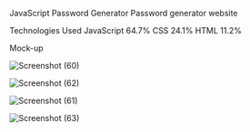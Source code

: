 JavaScript Password Generator
Password generator website

Technologies Used
JavaScript 64.7% CSS 24.1% HTML 11.2%

Mock-up


![Screenshot (60)](https://github.com/user-attachments/assets/3695d4fc-01f9-4ef3-84f3-11c64e4d1e23)

![Screenshot (62)](https://github.com/user-attachments/assets/ac4eb0d2-997a-4169-a3d4-99a137fac60e)


![Screenshot (61)](https://github.com/user-attachments/assets/8c0f56cf-d127-45be-a2e5-3cc6ff39c97b)


![Screenshot (63)](https://github.com/user-attachments/assets/44fda8cb-ad9e-4117-900b-7b181b205e15)
